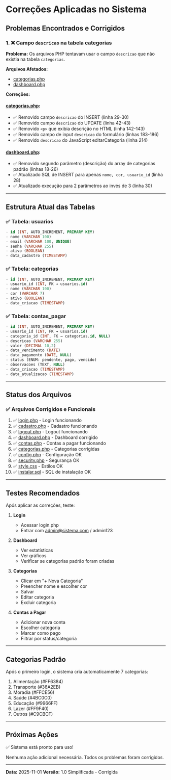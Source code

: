 # Correções Aplicadas no Sistema

## Problemas Encontrados e Corrigidos

### 1. ❌ Campo `descricao` na tabela categorias

**Problema:** Os arquivos PHP tentavam usar o campo `descricao` que não existia na tabela `categorias`.

**Arquivos Afetados:**
- [categorias.php](categorias.php)
- [dashboard.php](dashboard.php)

**Correções:**

#### [categorias.php](categorias.php):
- ✅ Removido campo `descricao` do INSERT (linha 29-30)
- ✅ Removido campo `descricao` do UPDATE (linha 42-43)
- ✅ Removido `<p>` que exibia descrição no HTML (linha 142-143)
- ✅ Removido campo de input `descricao` do formulário (linhas 183-186)
- ✅ Removido `descricao` do JavaScript editarCategoria (linha 214)

#### [dashboard.php](dashboard.php):
- ✅ Removido segundo parâmetro (descrição) do array de categorias padrão (linhas 18-26)
- ✅ Atualizado SQL de INSERT para apenas `nome, cor, usuario_id` (linha 28)
- ✅ Atualizado execução para 2 parâmetros ao invés de 3 (linha 30)

---

## Estrutura Atual das Tabelas

### ✅ Tabela: usuarios
```sql
- id (INT, AUTO_INCREMENT, PRIMARY KEY)
- nome (VARCHAR 100)
- email (VARCHAR 100, UNIQUE)
- senha (VARCHAR 255)
- ativo (BOOLEAN)
- data_cadastro (TIMESTAMP)
```

### ✅ Tabela: categorias
```sql
- id (INT, AUTO_INCREMENT, PRIMARY KEY)
- usuario_id (INT, FK → usuarios.id)
- nome (VARCHAR 100)
- cor (VARCHAR 7)
- ativo (BOOLEAN)
- data_criacao (TIMESTAMP)
```

### ✅ Tabela: contas_pagar
```sql
- id (INT, AUTO_INCREMENT, PRIMARY KEY)
- usuario_id (INT, FK → usuarios.id)
- categoria_id (INT, FK → categorias.id, NULL)
- descricao (VARCHAR 255)
- valor (DECIMAL 10,2)
- data_vencimento (DATE)
- data_pagamento (DATE, NULL)
- status (ENUM: pendente, pago, vencido)
- observacoes (TEXT, NULL)
- data_criacao (TIMESTAMP)
- data_atualizacao (TIMESTAMP)
```

---

## Status dos Arquivos

### ✅ Arquivos Corrigidos e Funcionais

1. ✅ [login.php](login.php) - Login funcionando
2. ✅ [cadastro.php](cadastro.php) - Cadastro funcionando
3. ✅ [logout.php](logout.php) - Logout funcionando
4. ✅ [dashboard.php](dashboard.php) - Dashboard corrigido
5. ✅ [contas.php](contas.php) - Contas a pagar funcionando
6. ✅ [categorias.php](categorias.php) - Categorias corrigidas
7. ✅ [config.php](config.php) - Configuração OK
8. ✅ [security.php](security.php) - Segurança OK
9. ✅ [style.css](style.css) - Estilos OK
10. ✅ [instalar.sql](instalar.sql) - SQL de instalação OK

---

## Testes Recomendados

Após aplicar as correções, teste:

1. **Login**
   - Acessar login.php
   - Entrar com admin@sistema.com / admin123

2. **Dashboard**
   - Ver estatísticas
   - Ver gráficos
   - Verificar se categorias padrão foram criadas

3. **Categorias**
   - Clicar em "+ Nova Categoria"
   - Preencher nome e escolher cor
   - Salvar
   - Editar categoria
   - Excluir categoria

4. **Contas a Pagar**
   - Adicionar nova conta
   - Escolher categoria
   - Marcar como pago
   - Filtrar por status/categoria

---

## Categorias Padrão

Após o primeiro login, o sistema cria automaticamente 7 categorias:

1. Alimentação (#FF6384)
2. Transporte (#36A2EB)
3. Moradia (#FFCE56)
4. Saúde (#4BC0C0)
5. Educação (#9966FF)
6. Lazer (#FF9F40)
7. Outros (#C9CBCF)

---

## Próximas Ações

✅ Sistema está pronto para uso!

Nenhuma ação adicional necessária. Todos os problemas foram corrigidos.

---

**Data:** 2025-11-01
**Versão:** 1.0 Simplificada - Corrigida

